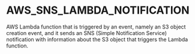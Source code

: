 # AWS_SNS_LAMBDA_NOTIFICATION

AWS Lambda function that is triggered by an event, namely an S3 object creation event, and it sends an SNS (Simple Notification Service) notification with information about the S3 object that triggers the Lambda function.
